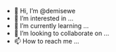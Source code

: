 - 👋 Hi, I’m @demisewe
- 👀 I’m interested in ...
- 🌱 I’m currently learning ...
- 💞️ I’m looking to collaborate on ...
- 📫 How to reach me ...

<!---
demisewe/demisewe is a ✨ special ✨ repository because its `README.md` (this file) appears on your GitHub profile.
You can click the Preview link to take a look at your changes.
--->
